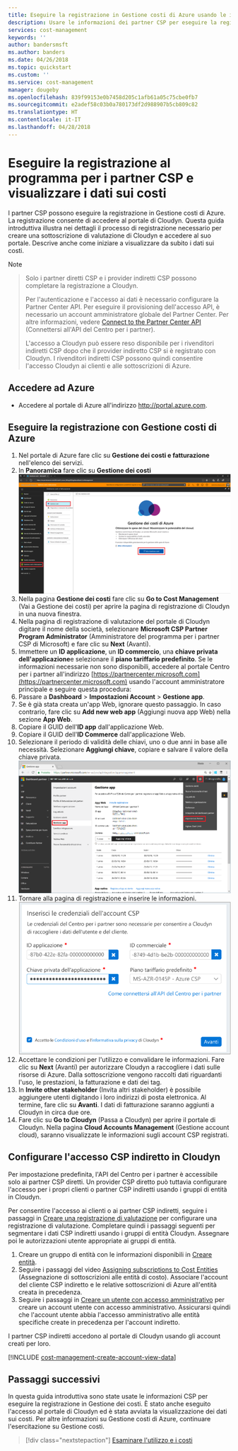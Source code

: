 ```yaml
---
title: Eseguire la registrazione in Gestione costi di Azure usando le informazioni dei partner CSP | Microsoft Docs
description: Usare le informazioni dei partner CSP per eseguire la registrazione in Gestione costi di Azure.
services: cost-management
keywords: ''
author: bandersmsft
ms.author: banders
ms.date: 04/26/2018
ms.topic: quickstart
ms.custom: ''
ms.service: cost-management
manager: dougeby
ms.openlocfilehash: 839f99153e0b7458d205c1afb61a05c75cbe0fb7
ms.sourcegitcommit: e2adef58c03b0a780173df2d988907b5cb809c82
ms.translationtype: HT
ms.contentlocale: it-IT
ms.lasthandoff: 04/28/2018
---
```

# <a name="register-with-the-csp-partner-program-and-view-cost-data"></a>Eseguire la registrazione al programma per i partner CSP e visualizzare i dati sui costi

I partner CSP possono eseguire la registrazione in Gestione costi di Azure. La registrazione consente di accedere al portale di Cloudyn. Questa guida introduttiva illustra nei dettagli il processo di registrazione necessario per creare una sottoscrizione di valutazione di Cloudyn e accedere al suo portale. Descrive anche come iniziare a visualizzare da subito i dati sui costi.


>[!NOTE]

>Solo i partner diretti CSP e i provider indiretti CSP possono completare la registrazione a Cloudyn.
>
>Per l'autenticazione e l'accesso ai dati è necessario configurare la Partner Center API. Per eseguire il provisioning dell'accesso API, è necessario un account amministratore globale del Partner Center.
Per altre informazioni, vedere [Connect to the Partner Center API](https://msdn.microsoft.com/library/partnercenter/mt709136.aspx) (Connettersi all'API del Centro per i partner).
>
>L'accesso a Cloudyn può essere reso disponibile per i rivenditori indiretti CSP dopo che il provider indiretto CSP si è registrato con Cloudyn. I rivenditori indiretti CSP possono quindi consentire l'accesso Cloudyn ai clienti e alle sottoscrizioni di Azure.

## <a name="log-in-to-azure"></a>Accedere ad Azure

- Accedere al portale di Azure all'indirizzo http://portal.azure.com.

## <a name="register-with-azure-cost-management"></a>Eseguire la registrazione con Gestione costi di Azure

1. Nel portale di Azure fare clic su **Gestione dei costi e fatturazione** nell'elenco dei servizi.
2. In **Panoramica** fare clic su **Gestione dei costi**  
    ![Pagina Gestione dei costi](./media/quick-register-csp/cost-mgt-billing-service.png)
3. Nella pagina **Gestione dei costi**  fare clic su **Go to Cost Management** (Vai a Gestione dei costi) per aprire la pagina di registrazione di Cloudyn in una nuova finestra.
4. Nella pagina di registrazione di valutazione del portale di Cloudyn digitare il nome della società, selezionare **Microsoft CSP Partner Program Administrator** (Amministratore del programma per i partner CSP di Microsoft) e fare clic su **Next** (Avanti).  
5. Immettere un **ID applicazione**, un **ID commercio**, una **chiave privata dell'applicazione**e selezionare il **piano tariffario predefinito**. Se le informazioni necessarie non sono disponibili, accedere al portale Centro per i partner all'indirizzo [https://partnercenter.microsoft.com](https://partnercenter.microsoft.com) usando l'account amministratore principale e seguire questa procedura:
  1. Passare a **Dashboard** > **Impostazioni Account** > **Gestione app**.
  2. Se è già stata creata un'app Web, ignorare questo passaggio. In caso contrario, fare clic su **Add new web app** (Aggiungi nuova app Web) nella sezione **App Web**.
  3. Copiare il GUID dell'**ID app** dall'applicazione Web.
  4. Copiare il GUID dell'**ID Commerce** dall'applicazione Web.
  5. Selezionare il periodo di validità delle chiavi, uno o due anni in base alle necessità. Selezionare **Aggiungi chiave**, copiare e salvare il valore della chiave privata.  
    ![Centro per i partner CSP](./media/quick-register-csp/csp-partner-center.png)
  6. Tornare alla pagina di registrazione e inserire le informazioni.  
      ![Credenziali dell'account CSP](./media/quick-register-csp/csp-reg.png)
6. Accettare le condizioni per l'utilizzo e convalidare le informazioni. Fare clic su **Next** (Avanti) per autorizzare Cloudyn a raccogliere i dati sulle risorse di Azure. Dalla sottoscrizione vengono raccolti dati riguardanti l'uso, le prestazioni, la fatturazione e dati dei tag.  
7. In **Invite other stakeholder** (Invita altri stakeholder) è possibile aggiungere utenti digitando i loro indirizzi di posta elettronica. Al termine, fare clic su **Avanti**. I dati di fatturazione saranno aggiunti a Cloudyn in circa due ore.
8. Fare clic su **Go to Cloudyn** (Passa a Cloudyn) per aprire il portale di Cloudyn. Nella pagina **Cloud Accounts Management** (Gestione account cloud), saranno visualizzate le informazioni sugli account CSP registrati.

## <a name="configure-indirect-csp-access-in-cloudyn"></a>Configurare l'accesso CSP indiretto in Cloudyn

Per impostazione predefinita, l'API del Centro per i partner è accessibile solo ai partner CSP diretti. Un provider CSP diretto può tuttavia configurare l'accesso per i propri clienti o partner CSP indiretti usando i gruppi di entità in Cloudyn.

Per consentire l'accesso ai clienti o ai partner CSP indiretti, seguire i passaggi in [Creare una registrazione di valutazione](#create-a-trial-registration) per configurare una registrazione di valutazione. Completare quindi i passaggi seguenti per segmentare i dati CSP indiretti usando i gruppi di entità Cloudyn. Assegnare poi le autorizzazioni utente appropriate ai gruppi di entità.

1. Creare un gruppo di entità con le informazioni disponibili in [Creare entità](tutorial-user-access.md#create-entities).
2. Seguire i passaggi del video [Assigning subscriptions to Cost Entities](https://support.cloudyn.com/hc/en-us/articles/115005139425-Video-Assigning-subscriptions-to-Cost-Entities) (Assegnazione di sottoscrizioni alle entità di costo). Associare l'account del cliente CSP indiretto e le relative sottoscrizioni di Azure all'entità creata in precedenza.
3. Seguire i passaggi in [Creare un utente con accesso amministrativo](tutorial-user-access.md#create-a-user-with-admin-access) per creare un account utente con accesso amministrativo. Assicurarsi quindi che l'account utente abbia l'accesso amministrativo alle entità specifiche create in precedenza per l'account indiretto.

I partner CSP indiretti accedono al portale di Cloudyn usando gli account creati per loro.


[!INCLUDE [cost-management-create-account-view-data](../../includes/cost-management-create-account-view-data.md)]

## <a name="next-steps"></a>Passaggi successivi

In questa guida introduttiva sono state usate le informazioni CSP per eseguire la registrazione in Gestione dei costi. È stato anche eseguito l'accesso al portale di Cloudyn ed è stata avviata la visualizzazione dei dati sui costi. Per altre informazioni su Gestione costi di Azure, continuare l'esercitazione su Gestione costi.

> [!div class="nextstepaction"]
> [Esaminare l'utilizzo e i costi](./tutorial-review-usage.md)
